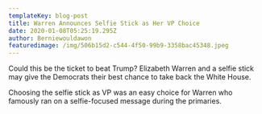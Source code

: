 ```yaml
---
templateKey: blog-post
title: Warren Announces Selfie Stick as Her VP Choice
date: 2020-01-08T05:25:19.295Z
author: Berniewouldawon
featuredimage: /img/506b15d2-c544-4f50-99b9-3358bac45348.jpeg
---
```

Could this be the ticket to beat Trump? Elizabeth Warren and a selfie stick may give the Democrats their best chance to take back the White House. 

Choosing the selfie stick as VP was an easy choice for Warren who famously ran on a selfie-focused message during the primaries.
